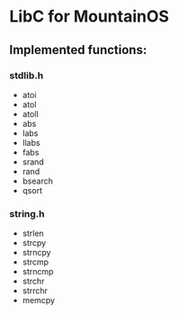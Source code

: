 <h1>LibC for MountainOS</h1>

<h2>Implemented functions:</h2>

<h3>stdlib.h</h3>
<ul>
  <li>atoi</li>
  <li>atol</li>
  <li>atoll</li>
  <li>abs</li>
  <li>labs</li>
  <li>llabs</li>
  <li>fabs</li>
  <li>srand</li>
  <li>rand</li>
  <li>bsearch</li>
  <li>qsort</li>
</ul>
<h3>string.h</h3>
<ul>
  <li>strlen</li>
  <li>strcpy</li>
  <li>strncpy</li>
  <li>strcmp</li>
  <li>strncmp</li>
  <li>strchr</li>
  <li>strrchr</li>
  <li>memcpy</li>
</ul>
